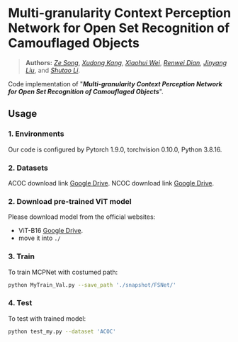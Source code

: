 # Multi-granularity Context Perception Network for Open Set Recognition of Camouflaged Objects
> **Authors:** 
> [*Ze Song*](https://scholar.google.com/citations?user=uatSii8AAAAJ&hl=zh-CN&oi=sra),
> [*Xudong Kang*](https://scholar.google.com/citations?user=5XOeLZYAAAAJ&hl=en),
> [*Xiaohui Wei*](https://scholar.google.co.il/citations?user=Uq50h3gAAAAJ&hl=zh-CN),
> [*Renwei Dian*](https://scholar.google.com/citations?user=EoTrH5UAAAAJ&hl=en),
> [*Jinyang Liu*](https://scholar.google.com/citations?user=PxUXOdsAAAAJ&hl=en),
> and [*Shutao Li*](https://scholar.google.com/citations?user=PlBq8n8AAAAJ&hl=en).


Code implementation of "_**Multi-granularity Context Perception Network for Open Set Recognition of Camouflaged Objects**_". 


## Usage

### 1. Environments
Our code is configured by Pytorch 1.9.0, torchvision 0.10.0, Python 3.8.16.

### 2. Datasets
ACOC download link [Google Drive](https://drive.google.com/file/d/14dwo37hSMz-gjRPpnLLVo2LVl4_bl95j/view?usp=drive_link). 
NCOC download link [Google Drive](https://drive.google.com/file/d/1LgToD8QQRJ6AelA2VC0dqkIwOlQcXxBw/view?usp=drive_link).

### 2. Download pre-trained ViT model
Please download model from the official websites: 
* ViT-B16 [Google Drive](https://storage.googleapis.com/vit_models/imagenet21k%2Bimagenet2012/ViT-B_16.npz).
* move it into ``` ./ ```

### 3. Train

To train MCPNet with costumed path:

```bash
python MyTrain_Val.py --save_path './snapshot/FSNet/'
```
### 4. Test

To test with trained model:

```bash
python test_my.py --dataset 'ACOC'
```






